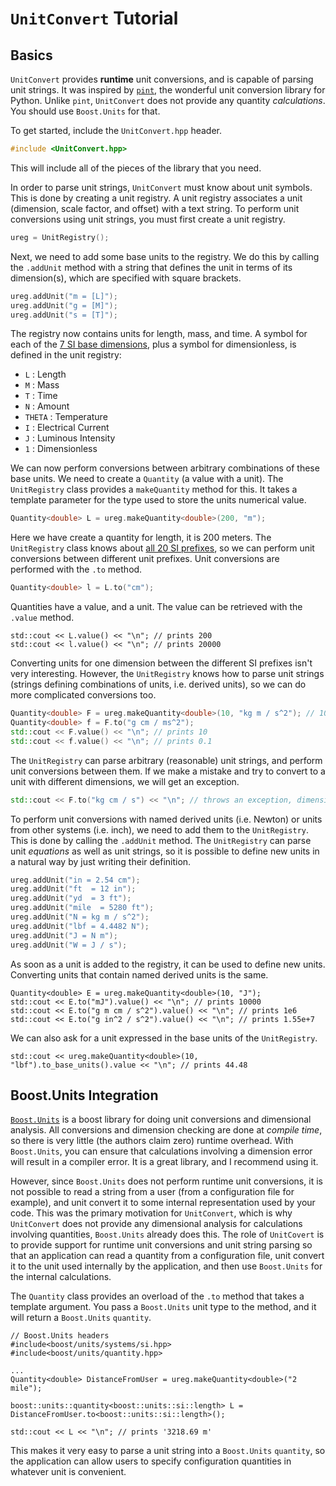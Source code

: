 # `UnitConvert` Tutorial

## Basics

`UnitConvert` provides **runtime** unit conversions, and is capable of parsing unit strings. It was inspired
by [`pint`](https://pint.readthedocs.io/en/0.9/), the wonderful unit conversion library for Python. Unlike `pint`,
`UnitConvert` does not provide any quantity *calculations*. You should use `Boost.Units` for that.

To get started, include the `UnitConvert.hpp` header.
```cpp
#include <UnitConvert.hpp>
```
This will include all of the pieces of the library that you need.

In order to parse unit strings, `UnitConvert` must know about unit symbols. This is done by creating
a unit registry. A unit registry associates a unit (dimension, scale factor, and offset) with a text string.
To perform unit conversions using unit strings, you must first create a unit registry.
```cpp
ureg = UnitRegistry();
```
Next, we need to add some base units to the registry. We do this by calling the `.addUnit` method with a string
that defines the unit in terms of its dimension(s), which are specified with square brackets.
```cpp
ureg.addUnit("m = [L]");
ureg.addUnit("g = [M]");
ureg.addUnit("s = [T]");
```
The registry now contains units for length, mass, and time. A symbol for each of the [7 SI base dimensions](https://en.wikipedia.org/wiki/SI_base_unit), plus a symbol for dimensionless, is defined in the unit registry:
  - `L` : Length
  - `M` : Mass
  - `T` : Time
  - `N` : Amount
  - `THETA` : Temperature
  - `I` : Electrical Current
  - `J` : Luminous Intensity
  - `1` : Dimensionless

We can now perform conversions between arbitrary combinations of
these base units. We need to create a `Quantity` (a value with a unit). The `UnitRegistry` class provides a `makeQuantity` method
for this. It takes a template parameter for the type used to store the units numerical value.
```cpp
Quantity<double> L = ureg.makeQuantity<double>(200, "m");
```
Here we have create a quantity for length, it is 200 meters. The `UnitRegistry`
class knows about [all 20 SI prefixes](https://physics.nist.gov/cuu/Units/prefixes.html), so we can perform
unit conversions between different unit prefixes. Unit conversions are performed with the `.to` method.
```cpp
Quantity<double> l = L.to("cm");
```
Quantities have a value, and a unit. The value can be retrieved with the `.value` method.
```
std::cout << L.value() << "\n"; // prints 200
std::cout << l.value() << "\n"; // prints 20000
```
Converting units for one dimension between the different SI prefixes isn't very interesting. However, the `UnitRegistry` knows
how to parse unit strings (strings defining combinations of units, i.e. derived units), so we can do more complicated conversions too.
```cpp
Quantity<double> F = ureg.makeQuantity<double>(10, "kg m / s^2"); // 10 Newton
Quantity<double> f = F.to("g cm / ms^2");
std::cout << F.value() << "\n"; // prints 10
std::cout << f.value() << "\n"; // prints 0.1
```
The `UnitRegistry` can parse arbitrary (reasonable) unit strings, and perform unit conversions between them. If we make a mistake
and try to convert to a unit with different dimensions, we will get an exception.
```cpp
std::cout << F.to("kg cm / s") << "\n"; // throws an exception, dimensions don't match.
```
To perform unit conversions with named derived units (i.e. Newton) or units from other systems (i.e. inch), we need to add them
to the `UnitRegistry`. This is done by calling the `.addUnit` method. The
`UnitRegistry` can parse unit *equations* as well as unit strings, so it is
possible to define new units in a natural way by just writing their definition.
```cpp
ureg.addUnit("in = 2.54 cm");
ureg.addUnit("ft  = 12 in");
ureg.addUnit("yd  = 3 ft");
ureg.addUnit("mile  = 5280 ft");
ureg.addUnit("N = kg m / s^2");
ureg.addUnit("lbf = 4.4482 N");
ureg.addUnit("J = N m");
ureg.addUnit("W = J / s");
```
As soon as a unit is added to the registry, it can be used to define new units. Converting units that contain named derived units
is the same.
```
Quantity<double> E = ureg.makeQuantity<double>(10, "J");
std::cout << E.to("mJ").value() << "\n"; // prints 10000
std::cout << E.to("g m cm / s^2").value() << "\n"; // prints 1e6
std::cout << E.to("g in^2 / s^2").value() << "\n"; // prints 1.55e+7
```
We can also ask for a unit expressed in the base units of the `UnitRegistry`.
```
std::cout << ureg.makeQuantity<double>(10, "lbf").to_base_units().value << "\n"; // prints 44.48
```
## Boost.Units Integration
[`Boost.Units`](https://www.boost.org/doc/libs/1_71_0/doc/html/boost_units.html) is a boost library for doing unit conversions and dimensional
analysis. All conversions and dimension checking are done at *compile time*, so there is very little (the authors claim zero) runtime overhead.
With `Boost.Units`, you can ensure that calculations involving a dimension error will result in a compiler error. It is a great library, and
I recommend using it.

However, since `Boost.Units` does not perform runtime unit conversions, it is not possible to read a string from a user (from a configuration file
for example), and unit convert it to some internal representation used by your code. This was the primary motivation for `UnitConvert`, which
is why `UnitConvert` does not provide any dimensional analysis for calculations involving quantities, `Boost.Units` already does this.
The role of `UnitCovert` is to provide support for runtime unit conversions and unit string parsing so that an application can read a quantity
from a configuration file, unit convert it to the unit used internally by the
application, and then use `Boost.Units` for the internal calculations.

The `Quantity` class provides an overload of the `.to` method that takes a template argument. You pass a `Boost.Units` unit type to the method,
and it will return a `Boost.Units` `quantity`.
```
// Boost.Units headers
#include<boost/units/systems/si.hpp>
#include<boost/units/quantity.hpp>

...
Quantity<double> DistanceFromUser = ureg.makeQuantity<double>("2 mile");

boost::units::quantity<boost::units::si::length> L = DistanceFromUser.to<boost::units::si::length>();

std::cout << L << "\n"; // prints '3218.69 m'
```
This makes it very easy to parse a unit string into a `Boost.Units` `quantity`, so the application can allow users to specify configuration
quantities in whatever unit is convenient.





